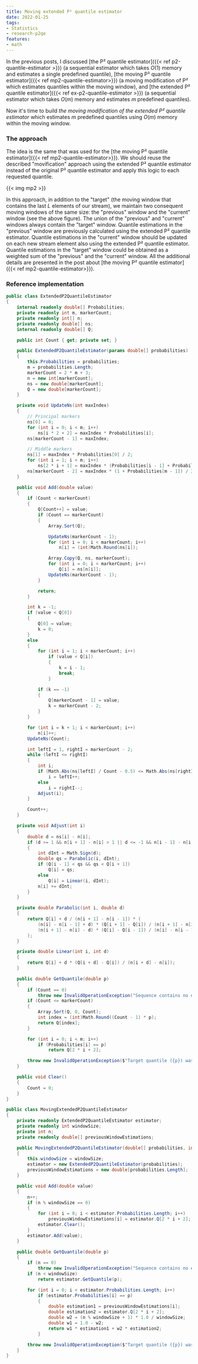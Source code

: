 ```yaml
---
title: Moving extended P² quantile estimator
date: 2022-01-25
tags:
- Statistics
- research-p2qe
features:
- math
---
```


In the previous posts, I discussed
  [the P² quantile estimator]({{< ref p2-quantile-estimator >}})
  (a sequential estimator which takes $O(1)$ memory and estimates a single predefined quantile),
  [the moving P² quantile estimator]({{< ref mp2-quantile-estimator>}})
  (a moving modification of P² which estimates quantiles within the moving window),
  and [the extended P² quantile estimator]({{< ref ex-p2-quantile-estimator >}})
  (a sequential estimator which takes $O(m)$ memory and estimates $m$ predefined quantiles).

Now it's time to build *the moving modification of the extended P² quantile estimator*
  which estimates $m$ predefined quantiles using $O(m)$ memory within the moving window.

<!--more-->

### The approach

The idea is the same that was used for the [the moving P² quantile estimator]({{< ref mp2-quantile-estimator>}}).
We should reuse the described "movification" approach using the extended P² quantile estimator
  instead of the original P² quantile estimator
  and apply this logic to each requested quantile.

{{< img mp2 >}}

In this approach, in addition to the "target" (the moving window that contains the last $L$ elements of our stream),
  we maintain two consequent moving windows of the same size: the "previous" window and the "current" window
  (see the above figure).
The union of the "previous" and "current" windows always contain the "target" window.
Quantile estimations in the "previous" window are previously calculated using the extended P² quantile estimator.
Quantile estimations in the "current" window should be updated on each new stream element
  also using the extended P² quantile estimator.
Quantile estimations in the "target" window could be obtained
  as a weighted sum of the "previous" and the "current" window.
All the additional details are presented in the post about [the moving P² quantile estimator]({{< ref mp2-quantile-estimator>}}).

### Reference implementation

```cs
public class ExtendedP2QuantileEstimator
{
    internal readonly double[] Probabilities;
    private readonly int m, markerCount;
    private readonly int[] n;
    private readonly double[] ns;
    internal readonly double[] Q;

    public int Count { get; private set; }

    public ExtendedP2QuantileEstimator(params double[] probabilities)
    {
        this.Probabilities = probabilities;
        m = probabilities.Length;
        markerCount = 2 * m + 3;
        n = new int[markerCount];
        ns = new double[markerCount];
        Q = new double[markerCount];
    }

    private void UpdateNs(int maxIndex)
    {
        // Principal markers
        ns[0] = 0;
        for (int i = 0; i < m; i++)
            ns[i * 2 + 2] = maxIndex * Probabilities[i];
        ns[markerCount - 1] = maxIndex;

        // Middle markers
        ns[1] = maxIndex * Probabilities[0] / 2;
        for (int i = 1; i < m; i++)
            ns[2 * i + 1] = maxIndex * (Probabilities[i - 1] + Probabilities[i]) / 2;
        ns[markerCount - 2] = maxIndex * (1 + Probabilities[m - 1]) / 2;
    }

    public void Add(double value)
    {
        if (Count < markerCount)
        {
            Q[Count++] = value;
            if (Count == markerCount)
            {
                Array.Sort(Q);

                UpdateNs(markerCount - 1);
                for (int i = 0; i < markerCount; i++)
                    n[i] = (int)Math.Round(ns[i]);

                Array.Copy(Q, ns, markerCount);
                for (int i = 0; i < markerCount; i++)
                    Q[i] = ns[n[i]];
                UpdateNs(markerCount - 1);
            }

            return;
        }

        int k = -1;
        if (value < Q[0])
        {
            Q[0] = value;
            k = 0;
        }
        else
        {
            for (int i = 1; i < markerCount; i++)
                if (value < Q[i])
                {
                    k = i - 1;
                    break;
                }

            if (k == -1)
            {
                Q[markerCount - 1] = value;
                k = markerCount - 2;
            }
        }

        for (int i = k + 1; i < markerCount; i++)
            n[i]++;
        UpdateNs(Count);

        int leftI = 1, rightI = markerCount - 2;
        while (leftI <= rightI)
        {
            int i;
            if (Math.Abs(ns[leftI] / Count - 0.5) <= Math.Abs(ns[rightI] / Count - 0.5))
                i = leftI++;
            else
                i = rightI--;
            Adjust(i);
        }

        Count++;
    }

    private void Adjust(int i)
    {
        double d = ns[i] - n[i];
        if (d >= 1 && n[i + 1] - n[i] > 1 || d <= -1 && n[i - 1] - n[i] < -1)
        {
            int dInt = Math.Sign(d);
            double qs = Parabolic(i, dInt);
            if (Q[i - 1] < qs && qs < Q[i + 1])
                Q[i] = qs;
            else
                Q[i] = Linear(i, dInt);
            n[i] += dInt;
        }
    }

    private double Parabolic(int i, double d)
    {
        return Q[i] + d / (n[i + 1] - n[i - 1]) * (
            (n[i] - n[i - 1] + d) * (Q[i + 1] - Q[i]) / (n[i + 1] - n[i]) +
            (n[i + 1] - n[i] - d) * (Q[i] - Q[i - 1]) / (n[i] - n[i - 1])
        );
    }

    private double Linear(int i, int d)
    {
        return Q[i] + d * (Q[i + d] - Q[i]) / (n[i + d] - n[i]);
    }

    public double GetQuantile(double p)
    {
        if (Count == 0)
            throw new InvalidOperationException("Sequence contains no elements");
        if (Count <= markerCount)
        {
            Array.Sort(Q, 0, Count);
            int index = (int)Math.Round((Count - 1) * p);
            return Q[index];
        }

        for (int i = 0; i < m; i++)
            if (Probabilities[i] == p)
                return Q[2 * i + 2];

        throw new InvalidOperationException($"Target quantile ({p}) wasn't requested in the constructor");
    }

    public void Clear()
    {
        Count = 0;
    }
}

public class MovingExtendedP2QuantileEstimator
{
    private readonly ExtendedP2QuantileEstimator estimator;
    private readonly int windowSize;
    private int n;
    private readonly double[] previousWindowEstimations;

    public MovingExtendedP2QuantileEstimator(double[] probabilities, int windowSize)
    {
        this.windowSize = windowSize;
        estimator = new ExtendedP2QuantileEstimator(probabilities);
        previousWindowEstimations = new double[probabilities.Length];
    }

    public void Add(double value)
    {
        n++;
        if (n % windowSize == 0)
        {
            for (int i = 0; i < estimator.Probabilities.Length; i++)
                previousWindowEstimations[i] = estimator.Q[2 * i + 2];
            estimator.Clear();
        }
        estimator.Add(value);
    }

    public double GetQuantile(double p)
    {
        if (n == 0)
            throw new InvalidOperationException("Sequence contains no elements");
        if (n < windowSize)
            return estimator.GetQuantile(p);

        for (int i = 0; i < estimator.Probabilities.Length; i++)
            if (estimator.Probabilities[i] == p)
            {
                double estimation1 = previousWindowEstimations[i];
                double estimation2 = estimator.Q[2 * i + 2];
                double w2 = (n % windowSize + 1) * 1.0 / windowSize;
                double w1 = 1.0 - w2;
                return w1 * estimation1 + w2 * estimation2;
            }

        throw new InvalidOperationException($"Target quantile ({p}) wasn't requested in the constructor");
    }
}
```
